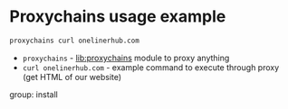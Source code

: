 # Proxychains usage example

```bash
proxychains curl onelinerhub.com
```

- `proxychains` - [lib:proxychains](/proxychains/how-to-install-proxychains-on-ubuntu-ubuntuversion) module to proxy anything
- `curl onelinerhub.com` - example command to execute through proxy (get HTML of our website)

group: install


